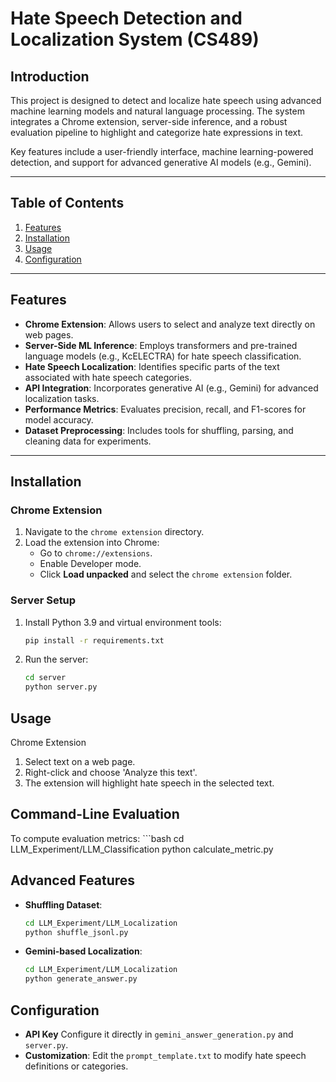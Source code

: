 # Hate Speech Detection and Localization System (CS489)

## Introduction
This project is designed to detect and localize hate speech using advanced machine learning models and natural language processing. The system integrates a Chrome extension, server-side inference, and a robust evaluation pipeline to highlight and categorize hate expressions in text.

Key features include a user-friendly interface, machine learning-powered detection, and support for advanced generative AI models (e.g., Gemini).

---

## Table of Contents
1. [Features](#features)
2. [Installation](#installation)
3. [Usage](#usage)
4. [Configuration](#configuration)
---

## Features
- **Chrome Extension**: Allows users to select and analyze text directly on web pages.
- **Server-Side ML Inference**: Employs transformers and pre-trained language models (e.g., KcELECTRA) for hate speech classification.
- **Hate Speech Localization**: Identifies specific parts of the text associated with hate speech categories.
- **API Integration**: Incorporates generative AI (e.g., Gemini) for advanced localization tasks.
- **Performance Metrics**: Evaluates precision, recall, and F1-scores for model accuracy.
- **Dataset Preprocessing**: Includes tools for shuffling, parsing, and cleaning data for experiments.

---

## Installation

### Chrome Extension
1. Navigate to the `chrome extension` directory.
2. Load the extension into Chrome:
   - Go to `chrome://extensions`.
   - Enable Developer mode.
   - Click **Load unpacked** and select the `chrome extension` folder.

### Server Setup
1. Install Python 3.9 and virtual environment tools:
   ```bash
   pip install -r requirements.txt

2. Run the server:
    ```bash
   cd server
   python server.py

## Usage
Chrome Extension
1. Select text on a web page.
2. Right-click and choose 'Analyze this text'.
3. The extension will highlight hate speech in the selected text.

## Command-Line Evaluation
To compute evaluation metrics:
    ```bash
   cd LLM_Experiment/LLM_Classification
   python calculate_metric.py

## Advanced Features
- **Shuffling Dataset**:
    ```bash
    cd LLM_Experiment/LLM_Localization
    python shuffle_jsonl.py
- **Gemini-based Localization**: 
    ```bash
    cd LLM_Experiment/LLM_Localization
    python generate_answer.py

## Configuration
- **API Key**
    Configure it directly in `gemini_answer_generation.py` and `server.py`.
- **Customization**: 
    Edit the `prompt_template.txt` to modify hate speech definitions or categories.
